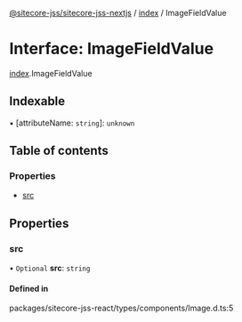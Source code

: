 [@sitecore-jss/sitecore-jss-nextjs](../README.md) / [index](../modules/index.md) / ImageFieldValue

# Interface: ImageFieldValue

[index](../modules/index.md).ImageFieldValue

## Indexable

▪ [attributeName: `string`]: `unknown`

## Table of contents

### Properties

- [src](index.ImageFieldValue.md#src)

## Properties

### src

• `Optional` **src**: `string`

#### Defined in

packages/sitecore-jss-react/types/components/Image.d.ts:5
